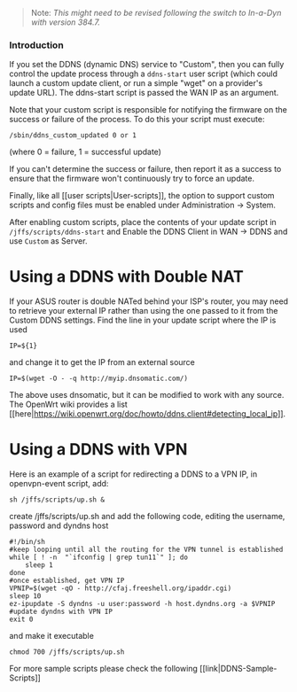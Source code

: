>Note: _This might need to be revised following the switch to In-a-Dyn with version 384.7._

### Introduction
If you set the DDNS (dynamic DNS) service to "Custom", then you can fully control the update process through a `ddns-start` user script (which could launch a custom update client, or run a simple "wget" on a provider's update URL). The ddns-start script is passed the WAN IP as an argument.

Note that your custom script is responsible for notifying the firmware on the success or failure of the process.  To do this your script must execute:

```
/sbin/ddns_custom_updated 0 or 1
```
(where 0 = failure, 1 = successful update)

If you can't determine the success or failure, then report it as a success to ensure that the firmware won't continuously try to force an update.

Finally, like all [[user scripts|User-scripts]], the option to support custom scripts and config files must be enabled under Administration -> System.

After enabling custom scripts, place the contents of your update script in `/jffs/scripts/ddns-start` and Enable the DDNS Client in WAN -> DDNS and use `Custom` as Server.

# Using a DDNS with Double NAT
If your ASUS router is double NATed behind your ISP's router, you may need to
retrieve your external IP rather than using the one passed to it from the
Custom DDNS settings. Find the line in your update script where the IP is used
```
IP=${1}
```
and change it to get the IP from an external source
```
IP=$(wget -O - -q http://myip.dnsomatic.com/)
```
The above uses dnsomatic, but it can be modified to work with any source. The OpenWrt wiki provides a list [[here|https://wiki.openwrt.org/doc/howto/ddns.client#detecting_local_ip]].

# Using a DDNS with VPN
Here is an example of a script for redirecting a DDNS to a VPN IP, in openvpn-event script, add:
```
sh /jffs/scripts/up.sh &
```
create /jffs/scripts/up.sh and add the following code, editing the username, password and dyndns host
```
#!/bin/sh
#keep looping until all the routing for the VPN tunnel is established
while [ ! -n  "`ifconfig | grep tun11`" ]; do
    sleep 1
done
#once established, get VPN IP
VPNIP=$(wget -qO - http://cfaj.freeshell.org/ipaddr.cgi)
sleep 10
ez-ipupdate -S dyndns -u user:password -h host.dyndns.org -a $VPNIP #update dyndns with VPN IP
exit 0
```
and make it executable
```
chmod 700 /jffs/scripts/up.sh
```

For more sample scripts please check the following [[link|DDNS-Sample-Scripts]]
